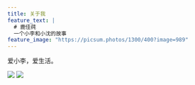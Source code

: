 ```yaml
---
title: 关于我
feature_text: |
  # 鹿佳莼 
  一个小李和小沈的故事
feature_image: "https://picsum.photos/1300/400?image=989"
---
```



爱小李，爱生活。

![][image-1]
![][image-2]

[image-1]:	assets/img/portfolio.jpeg
[image-2]:	assets/img/index.jpg
